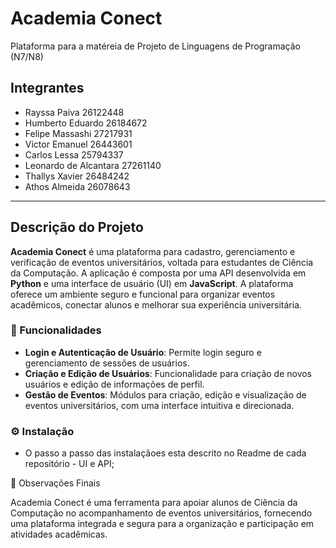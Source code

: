 # Academia Conect

Plataforma para a matéreia de Projeto de Linguagens de Programação (N7/N8)

## Integrantes
- Rayssa Paiva 26122448
- Humberto Eduardo 26184672
- Felipe Massashi 27217931
- Victor Emanuel 26443601
- Carlos Lessa 25794337
- Leonardo de Alcantara 27261140
- Thallys Xavier 26484242
- Athos Almeida 26078643

---

## Descrição do Projeto

**Academia Conect** é uma plataforma para cadastro, gerenciamento e verificação de eventos universitários, voltada para estudantes de Ciência da Computação. A aplicação é composta por uma API desenvolvida em **Python** e uma interface de usuário (UI) em **JavaScript**. A plataforma oferece um ambiente seguro e funcional para organizar eventos acadêmicos, conectar alunos e melhorar sua experiência universitária.

### 🚀 Funcionalidades

- **Login e Autenticação de Usuário**: Permite login seguro e gerenciamento de sessões de usuários.
- **Criação e Edição de Usuários**: Funcionalidade para criação de novos usuários e edição de informações de perfil.
- **Gestão de Eventos**: Módulos para criação, edição e visualização de eventos universitários, com uma interface intuitiva e direcionada.

### ⚙️ Instalação

- O passo a passo das instalaçãoes esta descrito no Readme de cada repositório - UI e API;


📌 Observações Finais

Academia Conect é uma ferramenta para apoiar alunos de Ciência da Computação no acompanhamento de eventos universitários, fornecendo uma plataforma integrada e segura para a organização e participação em atividades acadêmicas.

